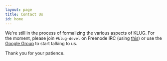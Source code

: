 ```yaml
---
layout: page
title: Contact Us
id: home
---
```


We're still in the process of formalizing the various aspects of KLUG.
For the moment, please join `#klug-devel` on Freenode IRC (using
[this](http://webchat.freenode.net)) or use the [Google
Group](http://groups.google.com/group/kgplug) to start talking to us.

Thank you for your patience.
